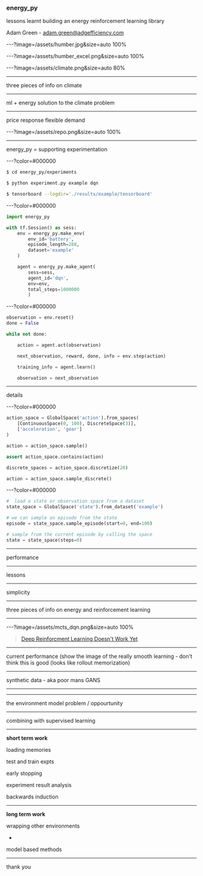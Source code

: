 ### energy_py

lessons learnt building an energy reinforcement learning library

Adam Green - adam.green@adgefficiency.com

---?image=/assets/humber.jpg&size=auto 100%

---?image=/assets/humber_excel.png&size=auto 100%

---?image=/assets/climate.png&size=auto 80%

---

three pieces of info on climate


---

ml + energy solution to the climate problem

---

price response flexible demand 

---?image=/assets/repo.png&size=auto 100%

---

energy_py = supporting experimentation 

---?color=#000000

```bash
$ cd energy_py/experiments

$ python experiment.py example dqn

$ tensorboard --logdir='./results/example/tensorboard'
```

---?color=#000000

```python
import energy_py

with tf.Session() as sess:
    env = energy_py.make_env(
        env_id='battery',
        episode_length=288,
        dataset='example'
    )

    agent = energy_py.make_agent(
        sess=sess,
        agent_id='dqn',
        env=env,
        total_steps=1000000
        )
```

---?color=#000000

```python
observation = env.reset()
done = False

while not done:

    action = agent.act(observation)

    next_observation, reward, done, info = env.step(action)

    training_info = agent.learn()

    observation = next_observation
```

---

details

---?color=#000000

```python
action_space = GlobalSpace('action').from_spaces(
    [ContinuousSpace(0, 100), DiscreteSpace(3)],
    ['acceleration', 'gear']
)

action = action_space.sample()

assert action_space.contains(action)

discrete_spaces = action_space.discretize(20)

action = action_space.sample_discrete()

```
---?color=#000000

```python
#  load a state or observation space from a dataset
state_space = GlobalSpace('state').from_dataset('example')

# we can sample an episode from the state
episode = state_space.sample_episode(start=0, end=100)

# sample from the current episode by calling the space
state = state_space(steps=0)
```

---

performance

---

lessons

---

simplicity

---

three pieces of info on energy and reinforcement learning

---

---?image=/assets/mcts_dqn.png&size=auto 100%

> [Deep Reinforcment Learning Doesn't Work Yet](https://www.alexirpan.com/2018/02/14/rl-hard.html)

---

current performance (show the image of the really smooth learning - don't think this is good (looks like rollout memorization)

---

synthetic data - aka poor mans GANS

---

---

the environment model problem / oppourtunity

---

combining with supervised learning

---

**short term work**

loading memories

test and train expts

early stopping

experiment result analysis

backwards induction

---

**long term work**

wrapping other environments

+

model based methods 

---

thank you

